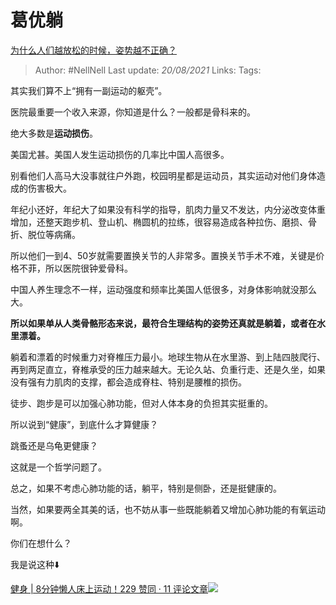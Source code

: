 # 葛优躺
[为什么人们越放松的时候，姿势越不正确？](https://www.zhihu.com/question/467943476/answer/1966037157)

> Author: #NellNell
Last update: *20/08/2021*
Links:
Tags:

其实我们算不上“拥有一副运动的躯壳”。

医院最重要一个收入来源，你知道是什么？一般都是骨科来的。

绝大多数是**运动损伤**。

美国尤甚。美国人发生运动损伤的几率比中国人高很多。

别看他们人高马大没事就往户外跑，校园明星都是运动员，其实运动对他们身体造成的伤害极大。

年纪小还好，年纪大了如果没有科学的指导，肌肉力量又不发达，内分泌改变体重增加，还整天跑步机、登山机、椭圆机的拉练，很容易造成各种拉伤、磨损、骨折、脱位等病痛。

所以他们一到4、50岁就需要置换关节的人非常多。置换关节手术不难，关键是价格不菲，所以医院很钟爱骨科。

中国人养生理念不一样，运动强度和频率比美国人低很多，对身体影响就没那么大。

**所以如果单从人类骨骼形态来说，最符合生理结构的姿势还真就是躺着，或者在水里漂着。**

躺着和漂着的时候重力对脊椎压力最小。地球生物从在水里游、到上陆四肢爬行、再到两足直立，脊椎承受的压力越来越大。无论久站、负重行走、还是久坐，如果没有强有力肌肉的支撑，都会造成脊柱、特别是腰椎的损伤。

徒步、跑步是可以加强心肺功能，但对人体本身的负担其实挺重的。

所以说到“健康”，到底什么才算健康？

跳蚤还是乌龟更健康？

这就是一个哲学问题了。

总之，如果不考虑心肺功能的话，躺平，特别是侧卧，还是挺健康的。

当然，如果要两全其美的话，也不妨从事一些既能躺着又增加心肺功能的有氧运动啊。

你们在想什么？

我是说这种⬇️

[健身 | 8分钟懒人床上运动！229 赞同 · 11 评论文章![](https://pic3.zhimg.com/v2-8c0ee3ef00f7f769c8fcd5b2be44c18e_ipico.jpg?source=c8b7c179)](https://zhuanlan.zhihu.com/p/56663932)
